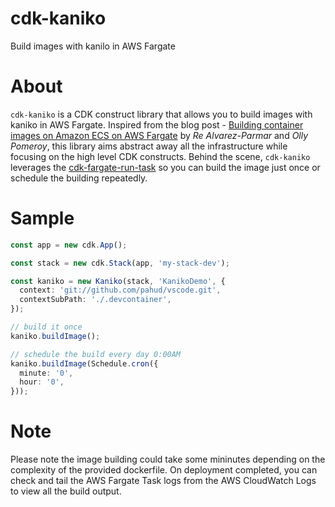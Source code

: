 # cdk-kaniko

Build images with kanilo in AWS Fargate

# About

`cdk-kaniko` is a CDK construct library that allows you to build images with kaniko in AWS Fargate. Inspired from the blog post - [Building container images on Amazon ECS on AWS Fargate](https://aws.amazon.com/tw/blogs/containers/building-container-images-on-amazon-ecs-on-aws-fargate/) by _Re Alvarez-Parmar_ and _Olly Pomeroy_, this library aims abstract away all the infrastructure while focusing on the high level CDK constructs. Behind the scene, `cdk-kaniko` leverages the [cdk-fargate-run-task](https://github.com/pahud/cdk-fargate-run-task) so you can build the image just once or schedule the building repeatedly.

# Sample

```ts
const app = new cdk.App();

const stack = new cdk.Stack(app, 'my-stack-dev');

const kaniko = new Kaniko(stack, 'KanikoDemo', {
  context: 'git://github.com/pahud/vscode.git',
  contextSubPath: './.devcontainer',
});

// build it once
kaniko.buildImage();

// schedule the build every day 0:00AM
kaniko.buildImage(Schedule.cron({
  minute: '0',
  hour: '0',
}));
```

# Note

Please note the image building could take some mininutes depending on the complexity of the provided dockerfile. On deployment completed, you can check and tail the AWS Fargate Task logs from the AWS CloudWatch Logs to view all the build output.
